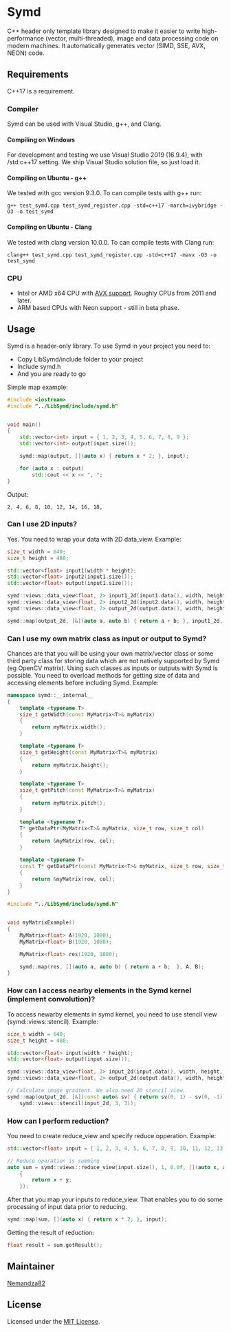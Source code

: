 # Symd
C++ header only template library designed to make it easier to write high-performance (vector, multi-threaded), image and data processing code on modern machines. It automatically generates vector (SIMD, SSE, AVX, NEON) code.

## Requirements

C++17 is a requirement.

### Compiler

Symd can be used with Visual Studio, g++, and Clang.

#### Compiling on Windows

For development and testing we use Visual Studio 2019 (16.9.4), with /std:c++17 setting. 
We ship Visual Studio solution file, so just load it.

#### Compiling on Ubuntu - g++

We tested with gcc version 9.3.0. To can compile tests with g++ run:

```
g++ test_symd.cpp test_symd_register.cpp -std=c++17 -march=ivybridge -O3 -o test_symd
```

#### Compiling on Ubuntu - Clang

We tested with clang version 10.0.0. To can compile tests with Clang run:

```
clang++ test_symd.cpp test_symd_register.cpp -std=c++17 -mavx -O3 -o test_symd
```

### CPU

 * Intel or AMD x64 CPU with [AVX support](https://en.wikipedia.org/wiki/Advanced_Vector_Extensions). Roughly CPUs from 2011 and later.
 * ARM based CPUs with Neon support - still in beta phase.

## Usage
Symd is a header-only library. To use Symd in your project you need to:

 * Copy LibSymd/include folder to your project
 * Include symd.h
 * And you are ready to go

Simple map example:

```cpp
#include <iostream>
#include "../LibSymd/include/symd.h"


void main()
{
    std::vector<int> input = { 1, 2, 3, 4, 5, 6, 7, 8, 9 };
    std::vector<int> output(input.size());

    symd::map(output, [](auto x) { return x * 2; }, input);

    for (auto x : output)
        std::cout << x << ", ";
}
```

Output:

```
2, 4, 6, 8, 10, 12, 14, 16, 18,
```

### Can I use 2D inputs?

Yes. You need to wrap your data with 2D data_view. Example:

```cpp
size_t width = 640;
size_t height = 480;

std::vector<float> input1(width * height);
std::vector<float> input2(input1.size());
std::vector<float> output(input1.size());

symd::views::data_view<float, 2> input1_2d(input1.data(), width, height, width);
symd::views::data_view<float, 2> input2_2d(input2.data(), width, height, width);
symd::views::data_view<float, 2> output_2d(output.data(), width, height, width);

symd::map(output_2d, [&](auto a, auto b) { return a + b; }, input1_2d, input2_2d);
```

### Can I use my own matrix class as input or output to Symd?

Chances are that you will be using your own matrix/vector class or some third party class for storing data which are not natively supported by Symd (eg OpenCV matrix). 
Using such classes as inputs or outputs with Symd is possible. You need to overload methods for getting size of data and accessing elements before including Symd. Example:

```cpp
namespace symd::__internal__
{
    template <typename T>
    size_t getWidth(const MyMatrix<T>& myMatrix)
    {
        return myMatrix.width();
    }

    template <typename T>
    size_t getHeight(const MyMatrix<T>& myMatrix)
    {
        return myMatrix.height();
    }

    template <typename T>
    size_t getPitch(const MyMatrix<T>& myMatrix)
    {
        return myMatrix.pitch();
    }

    template <typename T>
    T* getDataPtr(MyMatrix<T>& myMatrix, size_t row, size_t col)
    {
        return &myMatrix(row, col);
    }

    template <typename T>
    const T* getDataPtr(const MyMatrix<T>& myMatrix, size_t row, size_t col)
    {
        return &myMatrix(row, col);
    }
}

#include "../LibSymd/include/symd.h"


void myMatrixExample()
{
    MyMatrix<float> A(1920, 1080);
    MyMatrix<float> B(1920, 1080);

    MyMatrix<float> res(1920, 1080);

    symd::map(res, [](auto a, auto b) { return a + b;  }, A, B);
}
```


### How can I access nearby elements in the Symd kernel (implement convolution)?

To access newarby elements in symd kernel, you need to use stencil view (symd::views::stencil). Example:

```cpp
size_t width = 640;
size_t height = 480;

std::vector<float> input(width * height);
std::vector<float> output(input.size());

symd::views::data_view<float, 2> input_2d(input.data(), width, height, width);
symd::views::data_view<float, 2> output_2d(output.data(), width, height, width);

// Calculate image gradient. We also need 2D stencil view.
symd::map(output_2d, [&](const auto& sv) { return sv(0, 1) - sv(0, -1); },
	symd::views::stencil(input_2d, 3, 3));
```


### How can I perform reduction?

You need to create reduce_view and specify reduce opperation. Example:

```cpp
std::vector<float> input = { 1, 2, 3, 4, 5, 6, 7, 8, 9, 10, 11, 12, 13, 14, 15, 16, 17, 18 };

// Reduce operation is summing
auto sum = symd::views::reduce_view(input.size(), 1, 0.0f, [](auto x, auto y)
    {
        return x + y;
    });
```

After that you map your inputs to reduce_view. That enables you to do some processing of input data prior to reducing.

```cpp
symd::map(sum, [](auto x) { return x * 2; }, input);
```

Getting the result of reduction:

```cpp
float result = sum.getResult();
```

## Maintainer

[Nemandza82](https://github.com/Nemandza82)

## License

Licensed under the [MIT License](LICENSE).
